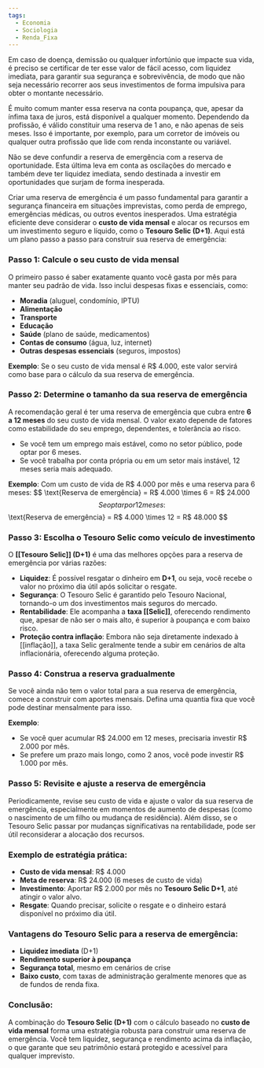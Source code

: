 ```yaml
---
tags:
  - Economia
  - Sociologia
  - Renda_Fixa
---
```

 Em caso de doença, demissão ou qualquer infortúnio que impacte sua vida, é preciso se certificar de ter esse valor de fácil acesso, com liquidez imediata, para garantir sua segurança e sobrevivência, de modo que não seja necessário recorrer aos seus investimentos de forma impulsiva para obter o montante necessário.

É muito comum manter essa reserva na conta poupança, que, apesar da ínfima taxa de juros, está disponível a qualquer momento. Dependendo da profissão, é válido constituir uma reserva de 1 ano, e não apenas de seis meses. Isso é importante, por exemplo, para um corretor de imóveis ou qualquer outra profissão que lide com renda inconstante ou variável.

Não se deve confundir a reserva de emergência com a reserva de oportunidade. Esta última leva em conta as oscilações do mercado e também deve ter liquidez imediata, sendo destinada a investir em oportunidades que surjam de forma inesperada.

Criar uma reserva de emergência é um passo fundamental para garantir a segurança financeira em situações imprevistas, como perda de emprego, emergências médicas, ou outros eventos inesperados. Uma estratégia eficiente deve considerar o **custo de vida mensal** e alocar os recursos em um investimento seguro e líquido, como o **Tesouro Selic (D+1)**. Aqui está um plano passo a passo para construir sua reserva de emergência:

### Passo 1: Calcule o seu custo de vida mensal
O primeiro passo é saber exatamente quanto você gasta por mês para manter seu padrão de vida. Isso inclui despesas fixas e essenciais, como:
- **Moradia** (aluguel, condomínio, IPTU)
- **Alimentação**
- **Transporte**
- **Educação**
- **Saúde** (plano de saúde, medicamentos)
- **Contas de consumo** (água, luz, internet)
- **Outras despesas essenciais** (seguros, impostos)

**Exemplo**: Se o seu custo de vida mensal é R$ 4.000, este valor servirá como base para o cálculo da sua reserva de emergência.

### Passo 2: Determine o tamanho da sua reserva de emergência
A recomendação geral é ter uma reserva de emergência que cubra entre **6 a 12 meses** do seu custo de vida mensal. O valor exato depende de fatores como estabilidade do seu emprego, dependentes, e tolerância ao risco.

- Se você tem um emprego mais estável, como no setor público, pode optar por 6 meses.
- Se você trabalha por conta própria ou em um setor mais instável, 12 meses seria mais adequado.

**Exemplo**: Com um custo de vida de R$ 4.000 por mês e uma reserva para 6 meses:
$$
\text{Reserva de emergência} = R$ 4.000 \times 6 = R$ 24.000
$$
Se optar por 12 meses:
$$
\text{Reserva de emergência} = R$ 4.000 \times 12 = R$ 48.000
$$

### Passo 3: Escolha o Tesouro Selic como veículo de investimento
O **[[Tesouro Selic]] (D+1)** é uma das melhores opções para a reserva de emergência por várias razões:
- **Liquidez**: É possível resgatar o dinheiro em **D+1**, ou seja, você recebe o valor no próximo dia útil após solicitar o resgate.
- **Segurança**: O Tesouro Selic é garantido pelo Tesouro Nacional, tornando-o um dos investimentos mais seguros do mercado.
- **Rentabilidade**: Ele acompanha a **taxa [[Selic]]**, oferecendo rendimento que, apesar de não ser o mais alto, é superior à poupança e com baixo risco.
- **Proteção contra inflação**: Embora não seja diretamente indexado à [[inflação]], a taxa Selic geralmente tende a subir em cenários de alta inflacionária, oferecendo alguma proteção.

### Passo 4: Construa a reserva gradualmente
Se você ainda não tem o valor total para a sua reserva de emergência, comece a construir com aportes mensais. Defina uma quantia fixa que você pode destinar mensalmente para isso.

**Exemplo**:
- Se você quer acumular R$ 24.000 em 12 meses, precisaria investir R$ 2.000 por mês.
- Se prefere um prazo mais longo, como 2 anos, você pode investir R$ 1.000 por mês.

### Passo 5: Revisite e ajuste a reserva de emergência
Periodicamente, revise seu custo de vida e ajuste o valor da sua reserva de emergência, especialmente em momentos de aumento de despesas (como o nascimento de um filho ou mudança de residência). Além disso, se o Tesouro Selic passar por mudanças significativas na rentabilidade, pode ser útil reconsiderar a alocação dos recursos.

### Exemplo de estratégia prática:
- **Custo de vida mensal**: R$ 4.000
- **Meta de reserva**: R$ 24.000 (6 meses de custo de vida)
- **Investimento**: Aportar R$ 2.000 por mês no **Tesouro Selic D+1**, até atingir o valor alvo.
- **Resgate**: Quando precisar, solicite o resgate e o dinheiro estará disponível no próximo dia útil.

### Vantagens do Tesouro Selic para a reserva de emergência:
- **Liquidez imediata** (D+1)
- **Rendimento superior à poupança**
- **Segurança total**, mesmo em cenários de crise
- **Baixo custo**, com taxas de administração geralmente menores que as de fundos de renda fixa.

### Conclusão:
A combinação do **Tesouro Selic (D+1)** com o cálculo baseado no **custo de vida mensal** forma uma estratégia robusta para construir uma reserva de emergência. Você tem liquidez, segurança e rendimento acima da inflação, o que garante que seu patrimônio estará protegido e acessível para qualquer imprevisto.